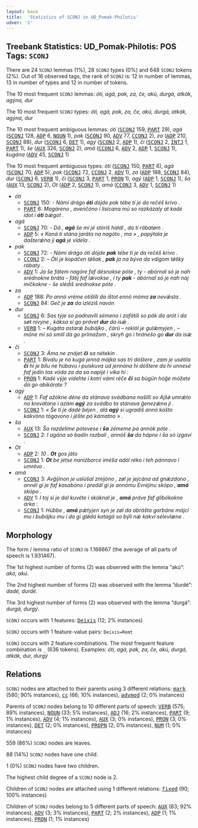 ```yaml
---
layout: base
title:  'Statistics of SCONJ in UD_Pomak-Philotis'
udver: '2'
---
```


## Treebank Statistics: UD_Pomak-Philotis: POS Tags: `SCONJ`

There are 24 `SCONJ` lemmas (1%), 28 `SCONJ` types (0%) and 648 `SCONJ` tokens (2%).
Out of 16 observed tags, the rank of `SCONJ` is: 12 in number of lemmas, 13 in number of types and 12 in number of tokens.

The 10 most frequent `SCONJ` lemmas: <em>óti, agá, pak, za, če, akú, durgá, atkák, agýna, dur</em>

The 10 most frequent `SCONJ` types:  <em>óti, agá, pak, za, če, akú, durgá, atkák, agýna, dur</em>

The 10 most frequent ambiguous lemmas: <em>óti</em> (<tt><a href="qpm_philotis-pos-SCONJ.html">SCONJ</a></tt> 159, <tt><a href="qpm_philotis-pos-PART.html">PART</a></tt> 29), <em>agá</em> (<tt><a href="qpm_philotis-pos-SCONJ.html">SCONJ</a></tt> 128, <tt><a href="qpm_philotis-pos-ADP.html">ADP</a></tt> 6, <tt><a href="qpm_philotis-pos-NOUN.html">NOUN</a></tt> 1), <em>pak</em> (<tt><a href="qpm_philotis-pos-SCONJ.html">SCONJ</a></tt> 90, <tt><a href="qpm_philotis-pos-ADV.html">ADV</a></tt> 77, <tt><a href="qpm_philotis-pos-CCONJ.html">CCONJ</a></tt> 2), <em>za</em> (<tt><a href="qpm_philotis-pos-ADP.html">ADP</a></tt> 210, <tt><a href="qpm_philotis-pos-SCONJ.html">SCONJ</a></tt> 88), <em>dur</em> (<tt><a href="qpm_philotis-pos-SCONJ.html">SCONJ</a></tt> 6, <tt><a href="qpm_philotis-pos-DET.html">DET</a></tt> 1), <em>agý</em> (<tt><a href="qpm_philotis-pos-SCONJ.html">SCONJ</a></tt> 2, <tt><a href="qpm_philotis-pos-ADP.html">ADP</a></tt> 1), <em>či</em> (<tt><a href="qpm_philotis-pos-SCONJ.html">SCONJ</a></tt> 2, <tt><a href="qpm_philotis-pos-INTJ.html">INTJ</a></tt> 1, <tt><a href="qpm_philotis-pos-PART.html">PART</a></tt> 1), <em>še</em> (<tt><a href="qpm_philotis-pos-AUX.html">AUX</a></tt> 326, <tt><a href="qpm_philotis-pos-SCONJ.html">SCONJ</a></tt> 2), <em>amá</em> (<tt><a href="qpm_philotis-pos-CCONJ.html">CCONJ</a></tt> 6, <tt><a href="qpm_philotis-pos-ADV.html">ADV</a></tt> 2, <tt><a href="qpm_philotis-pos-ADP.html">ADP</a></tt> 1, <tt><a href="qpm_philotis-pos-SCONJ.html">SCONJ</a></tt> 1), <em>kugána</em> (<tt><a href="qpm_philotis-pos-ADV.html">ADV</a></tt> 45, <tt><a href="qpm_philotis-pos-SCONJ.html">SCONJ</a></tt> 1)

The 10 most frequent ambiguous types:  <em>óti</em> (<tt><a href="qpm_philotis-pos-SCONJ.html">SCONJ</a></tt> 150, <tt><a href="qpm_philotis-pos-PART.html">PART</a></tt> 6), <em>agá</em> (<tt><a href="qpm_philotis-pos-SCONJ.html">SCONJ</a></tt> 70, <tt><a href="qpm_philotis-pos-ADP.html">ADP</a></tt> 5), <em>pak</em> (<tt><a href="qpm_philotis-pos-SCONJ.html">SCONJ</a></tt> 72, <tt><a href="qpm_philotis-pos-CCONJ.html">CCONJ</a></tt> 2, <tt><a href="qpm_philotis-pos-ADV.html">ADV</a></tt> 1), <em>za</em> (<tt><a href="qpm_philotis-pos-ADP.html">ADP</a></tt> 188, <tt><a href="qpm_philotis-pos-SCONJ.html">SCONJ</a></tt> 84), <em>dur</em> (<tt><a href="qpm_philotis-pos-SCONJ.html">SCONJ</a></tt> 6, <tt><a href="qpm_philotis-pos-VERB.html">VERB</a></tt> 1), <em>či</em> (<tt><a href="qpm_philotis-pos-SCONJ.html">SCONJ</a></tt> 3, <tt><a href="qpm_philotis-pos-PART.html">PART</a></tt> 1, <tt><a href="qpm_philotis-pos-PRON.html">PRON</a></tt> 1), <em>agý</em> (<tt><a href="qpm_philotis-pos-ADP.html">ADP</a></tt> 1, <tt><a href="qpm_philotis-pos-SCONJ.html">SCONJ</a></tt> 1), <em>ša</em> (<tt><a href="qpm_philotis-pos-AUX.html">AUX</a></tt> 13, <tt><a href="qpm_philotis-pos-SCONJ.html">SCONJ</a></tt> 2), <em>Ot</em> (<tt><a href="qpm_philotis-pos-ADP.html">ADP</a></tt> 2, <tt><a href="qpm_philotis-pos-SCONJ.html">SCONJ</a></tt> 1), <em>amá</em> (<tt><a href="qpm_philotis-pos-CCONJ.html">CCONJ</a></tt> 3, <tt><a href="qpm_philotis-pos-ADV.html">ADV</a></tt> 1, <tt><a href="qpm_philotis-pos-SCONJ.html">SCONJ</a></tt> 1)


* <em>óti</em>
  * <tt><a href="qpm_philotis-pos-SCONJ.html">SCONJ</a></tt> 150: <em>- Námi drágo <b>óti</b> dójde pak tébe tí je da rečéš krívo .</em>
  * <tt><a href="qpm_philotis-pos-PART.html">PART</a></tt> 6: <em>Magáreno , avenčóno i lisícana mú so razkázaly at kadé ídot i <b>óti</b> bǽgot .</em>
* <em>agá</em>
  * <tt><a href="qpm_philotis-pos-SCONJ.html">SCONJ</a></tt> 70: <em>- Dá , <b>agá</b> še mí jé stóriš halál , da tí rábatøm .</em>
  * <tt><a href="qpm_philotis-pos-ADP.html">ADP</a></tt> 5: <em>« Kaná ti stána jaráta na nagóto , ma » , papýtala je dašterǽna ji <b>agá</b> jé vídela .</em>
* <em>pak</em>
  * <tt><a href="qpm_philotis-pos-SCONJ.html">SCONJ</a></tt> 72: <em>- Námi drágo óti dójde <b>pak</b> tébe tí je da rečéš krívo .</em>
  * <tt><a href="qpm_philotis-pos-CCONJ.html">CCONJ</a></tt> 2: <em>– Óti je kopáčen tǿšak , <b>pak</b> ja na býva da vdígom tǿšky rábaty .</em>
  * <tt><a href="qpm_philotis-pos-ADV.html">ADV</a></tt> 1: <em>Ja še fátem nagóre faf désnokse póte , ty - abórnal só je nah srédnokne bráta - fátij faf lǽvokse , i ty <b>pak</b> - abórnal só je nah naj míčkokne - še slédiš srédnokse póte .</em>
* <em>za</em>
  * <tt><a href="qpm_philotis-pos-ADP.html">ADP</a></tt> 188: <em>Po annó vréme otišlíli da íštot ennó móma <b>za</b> nevǽsta .</em>
  * <tt><a href="qpm_philotis-pos-SCONJ.html">SCONJ</a></tt> 84: <em>Geč je <b>za</b> da izléziš navón</em>
* <em>dur</em>
  * <tt><a href="qpm_philotis-pos-SCONJ.html">SCONJ</a></tt> 6: <em>Sas týje so padnavíli sémeno i zafátili so pák da arót i da søt nívyne , káksa sí go právet <b>dur</b> da isǽ .</em>
  * <tt><a href="qpm_philotis-pos-VERB.html">VERB</a></tt> 1: <em>– Kugáta astarǽ bubájko , čárü – reklól je gulǽmyjen , – móne mí só smilí da go prímažom , skryh go i hránešo go <b>dur</b> da isǽ .</em>
* <em>či</em>
  * <tt><a href="qpm_philotis-pos-SCONJ.html">SCONJ</a></tt> 3: <em>Áma ne znájet <b>či</b> sa nétekin .</em>
  * <tt><a href="qpm_philotis-pos-PART.html">PART</a></tt> 1: <em>Bívalu je nó kugá jenná májka sas tri dóštere , zam je usétila <b>či</b> hi je bílu ne húbavu i puískuva ud jennóna hi dóštere da hi unnesé faf jedín tas vóda za da sa napijé i víka hi :</em>
  * <tt><a href="qpm_philotis-pos-PRON.html">PRON</a></tt> 1: <em>Kadé výje vídehte i kotrí vámi réče <b>či</b> sa búgün hóǧe móžate da go abikárate ?</em>
* <em>agý</em>
  * <tt><a href="qpm_philotis-pos-ADP.html">ADP</a></tt> 1: <em>Faf ažókne déne da stánava svádbana našlíli so Ajšǿ umrǽto na krevátane i azám <b>agý</b> za svádbo ta stánava ǧenezǽna ji .</em>
  * <tt><a href="qpm_philotis-pos-SCONJ.html">SCONJ</a></tt> 1: <em>« Še tí jé dadé béjen , alá <b>agý</b> sí ugradíš annó kóšto kakvóno tógavono i jéšte pó kámatno » .</em>
* <em>ša</em>
  * <tt><a href="qpm_philotis-pos-AUX.html">AUX</a></tt> 13: <em>Ša razdelíme pótevese i <b>ša</b> zémeme pa annók póte .</em>
  * <tt><a href="qpm_philotis-pos-SCONJ.html">SCONJ</a></tt> 2: <em>I agána só badín razbalí , annóš <b>ša</b> da hápne i ša só izgaví .</em>
* <em>Ot</em>
  * <tt><a href="qpm_philotis-pos-ADP.html">ADP</a></tt> 2: <em>10 . <b>Ot</b> gos játo</em>
  * <tt><a href="qpm_philotis-pos-SCONJ.html">SCONJ</a></tt> 1: <em><b>Ot</b> be jétse nanízborce iméša adól réko i teh pánnavo i umrévo .</em>
* <em>amá</em>
  * <tt><a href="qpm_philotis-pos-CCONJ.html">CCONJ</a></tt> 3: <em>Avǧíjinon je uslúšal zmijóno , zøl je jejcána ad gnǽzdono , annél gi je faf kasabóno i predál gi je annómu Evréjinu skópo , <b>amá</b> skópo .</em>
  * <tt><a href="qpm_philotis-pos-ADV.html">ADV</a></tt> 1: <em>I toj sí je dal kuvéte i skóknal je , <b>amá</b> práve faf glibókokne árka :</em>
  * <tt><a href="qpm_philotis-pos-SCONJ.html">SCONJ</a></tt> 1: <em>Húbbe , <b>amá</b> pǽtyjen syn je zøl da abrášta garbáne májci mu i bubájku mu i da gi glǿda katagá so býli nǽ kakví sélevlæne .</em>

## Morphology

The form / lemma ratio of `SCONJ` is 1.166667 (the average of all parts of speech is 1.931467).

The 1st highest number of forms (2) was observed with the lemma “akú”: <em>akó, akú</em>.

The 2nd highest number of forms (2) was observed with the lemma “durdé”: <em>dadé, durdé</em>.

The 3rd highest number of forms (2) was observed with the lemma “durgá”: <em>durgá, durgý</em>.

`SCONJ` occurs with 1 features: <tt><a href="qpm_philotis-feat-Deixis.html">Deixis</a></tt> (12; 2% instances)

`SCONJ` occurs with 1 feature-value pairs: `Deixis=Remt`

`SCONJ` occurs with 2 feature combinations.
The most frequent feature combination is `_` (636 tokens).
Examples: <em>óti, agá, pak, za, če, akú, durgá, atkák, dur, durgý</em>


## Relations

`SCONJ` nodes are attached to their parents using 3 different relations: <tt><a href="qpm_philotis-dep-mark.html">mark</a></tt> (580; 90% instances), <tt><a href="qpm_philotis-dep-cc.html">cc</a></tt> (66; 10% instances), <tt><a href="qpm_philotis-dep-advmod.html">advmod</a></tt> (2; 0% instances)

Parents of `SCONJ` nodes belong to 10 different parts of speech: <tt><a href="qpm_philotis-pos-VERB.html">VERB</a></tt> (575; 89% instances), <tt><a href="qpm_philotis-pos-NOUN.html">NOUN</a></tt> (33; 5% instances), <tt><a href="qpm_philotis-pos-ADJ.html">ADJ</a></tt> (16; 2% instances), <tt><a href="qpm_philotis-pos-PART.html">PART</a></tt> (9; 1% instances), <tt><a href="qpm_philotis-pos-ADV.html">ADV</a></tt> (4; 1% instances), <tt><a href="qpm_philotis-pos-AUX.html">AUX</a></tt> (3; 0% instances), <tt><a href="qpm_philotis-pos-PRON.html">PRON</a></tt> (3; 0% instances), <tt><a href="qpm_philotis-pos-DET.html">DET</a></tt> (2; 0% instances), <tt><a href="qpm_philotis-pos-PROPN.html">PROPN</a></tt> (2; 0% instances), <tt><a href="qpm_philotis-pos-NUM.html">NUM</a></tt> (1; 0% instances)

559 (86%) `SCONJ` nodes are leaves.

88 (14%) `SCONJ` nodes have one child.

1 (0%) `SCONJ` nodes have two children.

The highest child degree of a `SCONJ` node is 2.

Children of `SCONJ` nodes are attached using 1 different relations: <tt><a href="qpm_philotis-dep-fixed.html">fixed</a></tt> (90; 100% instances)

Children of `SCONJ` nodes belong to 5 different parts of speech: <tt><a href="qpm_philotis-pos-AUX.html">AUX</a></tt> (83; 92% instances), <tt><a href="qpm_philotis-pos-ADV.html">ADV</a></tt> (3; 3% instances), <tt><a href="qpm_philotis-pos-PART.html">PART</a></tt> (2; 2% instances), <tt><a href="qpm_philotis-pos-ADP.html">ADP</a></tt> (1; 1% instances), <tt><a href="qpm_philotis-pos-PRON.html">PRON</a></tt> (1; 1% instances)

